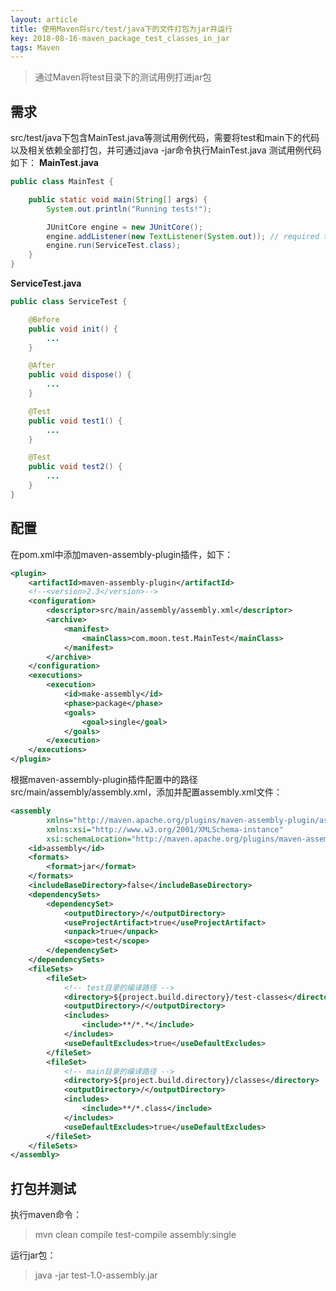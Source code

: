 ```yaml
---
layout: article
title: 使用Maven将src/test/java下的文件打包为jar并运行
key: 2018-08-16-maven_package_test_classes_in_jar
tags: Maven
---
```


> 通过Maven将test目录下的测试用例打进jar包

<!--more-->

## 需求
src/test/java下包含MainTest.java等测试用例代码，需要将test和main下的代码以及相关依赖全部打包，并可通过java -jar命令执行MainTest.java
测试用例代码如下：
**MainTest.java**
```java
public class MainTest {

    public static void main(String[] args) {
        System.out.println("Running tests!");

        JUnitCore engine = new JUnitCore();
        engine.addListener(new TextListener(System.out)); // required to print reports
        engine.run(ServiceTest.class);
    }
}
```
**ServiceTest.java**
```java
public class ServiceTest {

    @Before
    public void init() {
        ...
    }

    @After
    public void dispose() {
        ...
    }

    @Test
    public void test1() {
        ...
    }

    @Test
    public void test2() {
        ...
    }
}
```
## 配置
在pom.xml中添加maven-assembly-plugin插件，如下：
```xml
<plugin>
    <artifactId>maven-assembly-plugin</artifactId>
    <!--<version>2.3</version>-->
    <configuration>
        <descriptor>src/main/assembly/assembly.xml</descriptor>
        <archive>
            <manifest>
                <mainClass>com.moon.test.MainTest</mainClass>
            </manifest>
        </archive>
    </configuration>
    <executions>
        <execution>
            <id>make-assembly</id>
            <phase>package</phase>
            <goals>
                <goal>single</goal>
            </goals>
        </execution>
    </executions>
</plugin>
```
根据maven-assembly-plugin插件配置中的路径src/main/assembly/assembly.xml，添加并配置assembly.xml文件：
```xml
<assembly
        xmlns="http://maven.apache.org/plugins/maven-assembly-plugin/assembly/1.1.3"
        xmlns:xsi="http://www.w3.org/2001/XMLSchema-instance"
        xsi:schemaLocation="http://maven.apache.org/plugins/maven-assembly-plugin/assembly/1.1.3 http://maven.apache.org/xsd/assembly-1.1.3.xsd">
    <id>assembly</id>
    <formats>
        <format>jar</format>
    </formats>
    <includeBaseDirectory>false</includeBaseDirectory>
    <dependencySets>
        <dependencySet>
            <outputDirectory>/</outputDirectory>
            <useProjectArtifact>true</useProjectArtifact>
            <unpack>true</unpack>
            <scope>test</scope>
        </dependencySet>
    </dependencySets>
    <fileSets>
        <fileSet>
            <!-- test目录的编译路径 -->
            <directory>${project.build.directory}/test-classes</directory>
            <outputDirectory>/</outputDirectory>
            <includes>
                <include>**/*.*</include>
            </includes>
            <useDefaultExcludes>true</useDefaultExcludes>
        </fileSet>
        <fileSet>
            <!-- main目录的编译路径 -->
            <directory>${project.build.directory}/classes</directory>
            <outputDirectory>/</outputDirectory>
            <includes>
                <include>**/*.class</include>
            </includes>
            <useDefaultExcludes>true</useDefaultExcludes>
        </fileSet>
    </fileSets>
</assembly>
```
## 打包并测试
执行maven命令：
> mvn clean compile test-compile assembly:single

运行jar包：
> java -jar test-1.0-assembly.jar